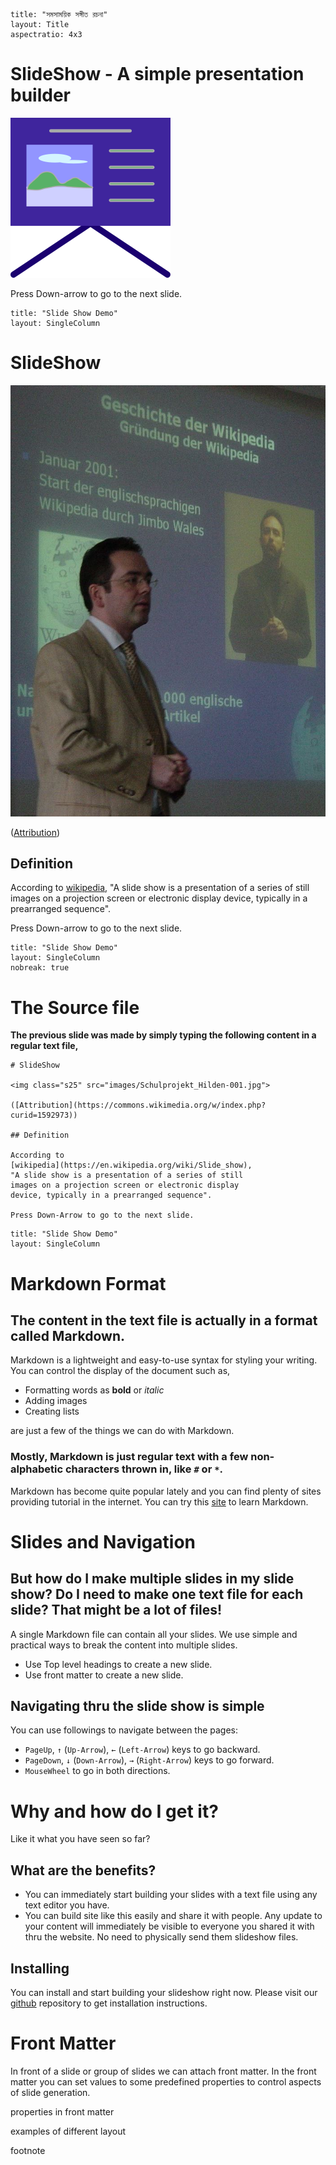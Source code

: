 ```$
title: "সমসাময়িক সঙ্গীত রচনা"
layout: Title
aspectratio: 4x3
```
# SlideShow - A simple presentation builder

<img class="s25" src="images/favicon.svg">

Press Down-arrow to go to the next slide.

```$
title: "Slide Show Demo"
layout: SingleColumn
```
# SlideShow

<img class="s25" src="images/Schulprojekt_Hilden-001.jpg">

([Attribution](https://commons.wikimedia.org/w/index.php?curid=1592973))

## Definition

According to [wikipedia](https://en.wikipedia.org/wiki/Slide_show), "A slide show is a presentation
of a series of still images on a projection screen or electronic display device, typically in a
prearranged sequence". 

Press Down-arrow to go to the next slide.

```$
title: "Slide Show Demo"
layout: SingleColumn
nobreak: true
```
# The Source file

**The previous slide was made by simply typing the following content in a regular text file,**

```
# SlideShow

<img class="s25" src="images/Schulprojekt_Hilden-001.jpg">

([Attribution](https://commons.wikimedia.org/w/index.php?curid=1592973))

## Definition

According to 
[wikipedia](https://en.wikipedia.org/wiki/Slide_show),
"A slide show is a presentation of a series of still
images on a projection screen or electronic display
device, typically in a prearranged sequence". 

Press Down-Arrow to go to the next slide.
```

```$
title: "Slide Show Demo"
layout: SingleColumn
```

# Markdown Format

## The content in the text file is actually in a format called Markdown. 

Markdown is a lightweight and easy-to-use syntax for styling your writing.
You can control the display of the document such as, 
- Formatting words as **bold** or *italic*
- Adding images
- Creating lists

are just a few of the things we can do with Markdown.

### Mostly, Markdown is just regular text with a few non-alphabetic characters thrown in, like ``#`` or ``*``.

Markdown has become quite popular lately and you can find plenty of sites providing tutorial in the internet. You can try this [site](https://www.markdownguide.org/basic-syntax/) to learn Markdown.

# Slides and Navigation
## But how do I make multiple slides in my slide show? Do I need to make one text file for each slide? That might be a lot of files!

A single Markdown file can contain all your slides.
We use simple and practical ways to break the content
into multiple slides.

- Use Top level headings to create a new slide.
- Use front matter to create a new slide.

## Navigating thru the slide show is simple
You can use followings to navigate between the pages:  
- `PageUp`, `↑` (`Up-Arrow`), `←` (`Left-Arrow`) keys to go backward.  
- `PageDown`, `↓` (`Down-Arrow`), `→` (`Right-Arrow`) keys to go forward.  
- `MouseWheel` to go in both directions.

# Why and how do I get it?
Like it what you have seen so far?

## What are the benefits?
* You can immediately start building your slides with a text file using any text
editor you have.
* You can build site like this easily and share it with people. Any update to your
content will immediately be visible to everyone you shared it with thru the website.
No need to physically send them slideshow files.

## Installing
You can install and start building your slideshow
right now. Please visit our [github](https://github.com/kkibria/slideshow-dist) repository
to get installation instructions. 
# Front Matter
In front of a slide or group of slides we can attach front matter. In the front
matter you can set values to some predefined properties to control aspects of slide generation.

properties in front matter

examples of different layout

footnote